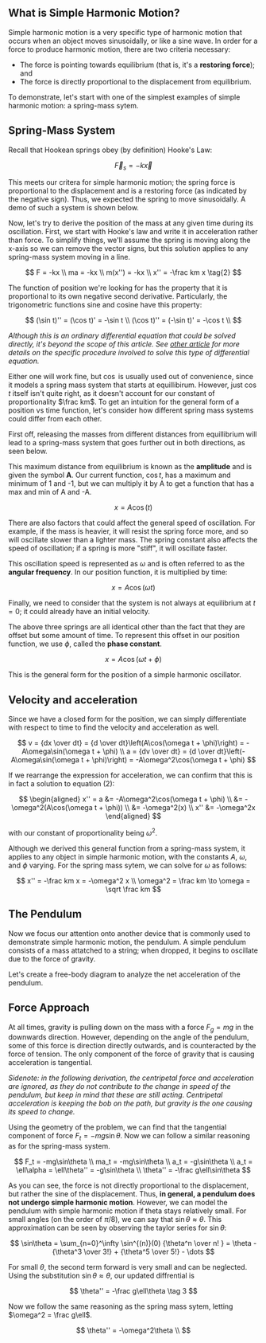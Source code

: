 <script>
	import Kb from '$lib/util/KatexBlock.svelte';
	import Kl from '$lib/util/KatexInline.svelte';
	import SpringMass from '$lib/content/physics/shm/spring-mass.svelte';
	import Pendulum from './pendulum.svelte';
	import PendulumFBD from './pendulum-fbd.svelte';
	import SpringMassAmplitude from './spring-mass-amplitude.svelte'
	import SpringMassFrequency from './spring-mass-frequency.svelte'
	import SpringMassPhase from './spring-mass-phase.svelte'
</script>

## What is Simple Harmonic Motion?

Simple harmonic motion is a very specific type of harmonic motion that occurs when an object moves sinusoidally, or like a sine wave. In order for a force to produce harmonic motion, there are two criteria necessary:

- The force is pointing towards equilibrium (that is, it's a **restoring force**); and
- The force is directly proportional to the displacement from equilibrium.

To demonstrate, let's start with one of the simplest examples of simple harmonic motion: a spring-mass sytem.

## Spring-Mass System

Recall that Hookean springs obey (by definition) Hooke's Law:

$$
\vec F_s = -k \vec x \tag{1}
$$

This meets our critera for simple harmonic motion; the spring force is proportional to the displacement and is a restoring force (as indicated by the negative sign). Thus, we expected the spring to move sinusoidally. A demo of such a system is shown below.

<SpringMass />

Now, let's try to derive the position of the mass at any given time during its oscillation. First, we start with Hooke's law and write it in acceleration rather than force. To simplify things, we'll assume the spring is moving along the x-axis so we can remove the vector signs, but this solution applies to any spring-mass system moving in a line.

$$
F = -kx \\
ma = -kx \\
m(x'') = -kx \\
x'' = -\frac km x \tag{2}
$$

The function of position we're looking for has the property that it is proportional to its own negative second derivative. Particularly, the trigonometric functions sine and cosine have this property:

$$
(\sin t)'' = (\cos t)' = -\sin t \\
(\cos t)'' = (-\sin t)' = -\cos t \\
$$

_Although this is an ordinary differential equation that could be solved directly, it's beyond the scope of this article. See [other article](/other-article) for more details on the specific procedure involved to solve this type of differential equation._

Either one will work fine, but $\cos$ is usually used out of convenience, since it models a spring mass system that starts at equillibirum. However, just $\cos t$ itself isn't quite right, as it doesn't account for our constant of proportionality $\frac km$. To get an intuition for the general form of a position vs time function, let's consider how different spring mass systems could differ from each other.

First off, releasing the masses from different distances from equillibrium will lead to a spring-mass system that goes further out in both directions, as seen below.

<SpringMassAmplitude />

This maximum distance from equilibrium is known as the **amplitude** and is given the symbol **A**. Our current function, $\cos t$, has a maximum and minimum of 1 and -1, but we can multiply it by A to get a function that has a max and min of A and -A.

$$
x = A\cos(t)
$$

There are also factors that could affect the general speed of oscillation. For example, if the mass is heavier, it will resist the spring force more, and so will oscillate slower than a lighter mass. The spring constant also affects the speed of oscillation; if a spring is more "stiff", it will oscillate faster.

<SpringMassFrequency />

This oscillation speed is represented as $\omega$ and is often referred to as the **angular frequency**. In our position function, it is multiplied by time:

$$
x = A\cos(\omega t)
$$

Finally, we need to consider that the system is not always at equilibrium at $t = 0$; it could already have an initial velocity.

<SpringMassPhase />

The above three springs are all identical other than the fact that they are offset but some amount of time. To represent this offset in our position function, we use $\phi$, called the **phase constant**.

$$
x = A\cos(\omega t + \phi)
$$

This is the general form for the position of a simple harmonic oscillator.

## Velocity and acceleration

Since we have a closed form for the position, we can simply differentiate with respect to time to find the velocity and acceleration as well.

$$
v = {dx \over dt} = {d \over dt}\left(A\cos(\omega t + \phi)\right) = -A\omega\sin(\omega t + \phi) \\
a = {dv \over dt} = {d \over dt}\left(-A\omega\sin(\omega t + \phi)\right) = -A\omega^2\cos(\omega t + \phi)
$$

If we rearrange the expression for acceleration, we can confirm that this is in fact a solution to equation $(2)$:

$$
\begin{aligned}
x'' = a &= -A\omega^2\cos(\omega t + \phi) \\
&= -\omega^2(A\cos(\omega t + \phi)) \\
&= -\omega^2(x) \\
x'' &= -\omega^2x
\end{aligned}
$$

with our constant of proportionality being $\omega^2$.

Although we derived this general function from a spring-mass system, it applies to any object in simple harmonic motion, with the constants $A$, $\omega$, and $\phi$ varying. For the spring mass sytem, we can solve for $\omega$ as follows:

$$
x'' = -\frac km x = -\omega^2 x \\
\omega^2 = \frac km \to
\omega = \sqrt \frac km
$$

<!-- To make things even more simple, we define a constant $\omega^2 = \frac km$ which makes our acceleration,

$$
x'' = -\omega^2 x
$$

At first it may be confusing why we're defining $\omega^2$ instead of $\omega$, but this will be explained later.

 This is a bad explanation. Instead of explaining mathematically it'd be better to derive the constants of integration from physical attributes of a simple harmonic oscillator, such as its amplitude, initial velocity, and period (which is directly related to the strength of the restoring force). Another more advanced section will explain the derivation using ODE methods.

The solution to this differential equation is one that is proportional to its own second derivative. Looking at this long enough, you might realize that the trigonometric functions have this property. For example, for sine,

$$
(\sin(x))' = \cos(x) \\
(\cos(x))' = -\sin(x)
$$

However, this is not the solution because it omits the $\omega^2$ in our equation, so we can try the second derivative of a sine with a multiplicative factor on x using the chain rule.

$$
(\sin(ax))' = a\cos(ax) \\ (a\cos(ax))' = -a^2\sin(ax)
$$

This is exactly what we're looking for, and you may begin to understand why we used $\omega^2$ as our constant of proportionality. One more thing to note is that we could have added any constants outside the sin and added to the $x$ that would still satisfy the equation, as a consequence of the chain rule. For example,

$$
(7\sin(ax + 6))' = 7a\cos(ax + 6) \\ (7a\cos(ax + 6))' = -7a^2\sin(ax + 6)
$$

So our general solution should reflect this freedom:

$$
x = A\cos(\omega t + \phi)
$$

We call $A$ the **amplitude**, $\omega$ the **angular velocity**, and $\phi$ the **phase constant**. -->

## The Pendulum

Now we focus our attention onto another device that is commonly used to demonstrate simple harmonic motion, the pendulum. A simple pendulum consists of a mass attatched to a string; when dropped, it begins to oscillate due to the force of gravity.

<Pendulum />

Let's create a free-body diagram to analyze the net acceleration of the pendulum.

## Force Approach

<PendulumFBD />

At all times, gravity is pulling down on the mass with a force $F_g = mg$ in the downwards direction. However, depending on the angle of the pendulum, some of this force is direction directly outwards, and is counteracted by the force of tension. The only component of the force of gravity that is causing acceleration is tangential.

_Sidenote: in the following derivation, the centripetal force and acceleration are ignored, as they do not contribute to the change in speed of the pendulum, but keep in mind that these are still acting. Centripetal acceleration is keeping the bob on the path, but gravity is the one causing its speed to change._

Using the geometry of the problem, we can find that the tangential component of force $F_t = -mg\sin\theta$. Now we can follow a similar reasoning as for the spring-mass system.

$$
F_t = -mg\sin\theta \\
ma_t = -mg\sin\theta \\
a_t = -g\sin\theta \\
a_t = \ell\alpha = \ell\theta'' = -g\sin\theta \\
\theta'' = -\frac g\ell\sin\theta
$$

As you can see, the force is not directly proportional to the displacement, but rather the sine of the displacement. Thus, **in general, a pendulum does not undergo simple harmonic motion**. However, we can model the pendulum with simple harmonic motion if theta stays relatively small. For small angles (on the order of $\pi / 8$), we can say that $\sin \theta \approx \theta$. This approximation can be seen by observing the taylor series for $\sin \theta$:

<!-- (this section should be ommitted for brevity and explained in more depth later) -->

$$
\sin\theta = \sum_{n=0}^\infty \sin^{(n)}(0) {\theta^n \over n! } = \theta - {\theta^3 \over 3!} + {\theta^5 \over 5!} - \dots
$$

For small $\theta$, the second term forward is very small and can be neglected. Using the substitution $\sin\theta \approx \theta$, our updated diffrential is

$$
\theta'' = -\frac g\ell\theta \tag 3
$$

Now we follow the same reasoning as the spring mass sytem, letting $\omega^2 = \frac g\ell$.

$$
\theta'' = -\omega^2\theta \\
$$

<!-- $$
f \overset\text{def}= \underbrace{\omega}_\text{rad/s} \cdot \underbrace{\frac1{2\pi}}_\text{rev/rad} \\
$$ -->

<!-- TODO:
- make equations tolerable ✓
- mdx ✓
- pixi subframework
- cool subject backgrounds
-->
